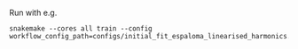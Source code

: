 Run with e.g.

```
snakemake --cores all train --config workflow_config_path=configs/initial_fit_espaloma_linearised_harmonics.yaml
```
